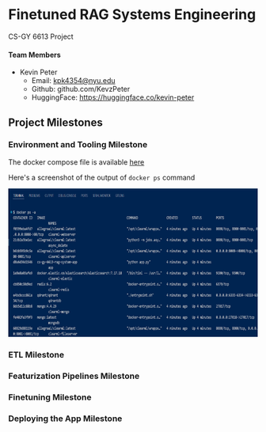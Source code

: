 # Finetuned RAG Systems Engineering
CS-GY 6613 Project

#### Team Members
- Kevin Peter
  - Email: kpk4354@nyu.edu
  - Github: github.com/KevzPeter
  - HuggingFace: https://huggingface.co/kevin-peter

## Project Milestones

### Environment and Tooling Milestone

The docker compose file is available [here](./docker-compose.yaml)

Here's a screenshot of the output of `docker ps` command

<img src="./media/containers.png" height="300px">


### ETL Milestone

### Featurization Pipelines Milestone

### Finetuning Milestone

### Deploying the App Milestone

